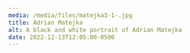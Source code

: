```yaml
---
media: /media/files/matejka3-1-.jpg
title: Adrian Matejka
alt: A black and white portrait of Adrian Matejka
date: 2022-12-13T12:05:00-0500
---
```

